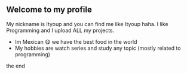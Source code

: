 ## Welcome to my profile

My nickname is Ityoup and you can find me like Ityoup haha.
I like Programming and I upload ALL my projects.

* Im Mexican :yum: we have the best food in the world
* My hobbies are watch series and study any topic (mostly related to programming)

the end

